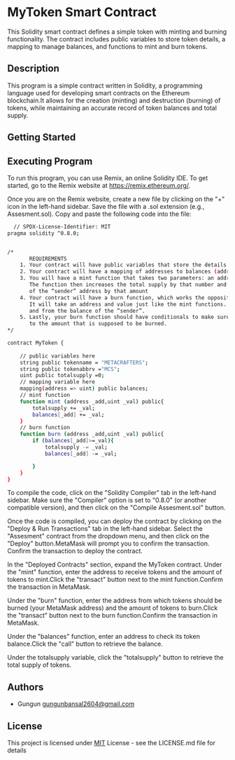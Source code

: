 
# MyToken Smart Contract

This Solidity smart contract defines a simple token with minting and burning functionality. The contract includes public variables to store token details, a mapping to manage balances, and functions to mint and burn tokens.


## Description
This program is a simple contract written in Solidity, a programming language used for developing smart contracts on the Ethereum blockchain.It allows for the creation (minting) and destruction (burning) of tokens, while maintaining an accurate record of token balances and total supply.
## Getting Started
## Executing Program
To run this program, you can use Remix, an online Solidity IDE. To get started, go to the Remix website at https://remix.ethereum.org/.

Once you are on the Remix website, create a new file by clicking on the "+" icon in the left-hand sidebar. Save the file with a .sol extension (e.g., Assesment.sol). Copy and paste the following code into the file:




```bash
  // SPDX-License-Identifier: MIT
pragma solidity ^0.8.0;


/*
       REQUIREMENTS
    1. Your contract will have public variables that store the details about your coin (Token Name, Token Abbrv., Total Supply)
    2. Your contract will have a mapping of addresses to balances (address => uint)
    3. You will have a mint function that takes two parameters: an address and a value. 
       The function then increases the total supply by that number and increases the balance 
       of the “sender” address by that amount
    4. Your contract will have a burn function, which works the opposite of the mint function, as it will destroy tokens. 
       It will take an address and value just like the mint functions. It will then deduct the value from the total supply 
       and from the balance of the “sender”.
    5. Lastly, your burn function should have conditionals to make sure the balance of "sender" is greater than or equal 
       to the amount that is supposed to be burned.
*/

contract MyToken {
  
    // public variables here
    string public tokenname = "METACRAFTERS";
    string public tokenabbrv ="MCS";
    uint public totalsupply =0;
    // mapping variable here
    mapping(address => uint) public balances;
    // mint function
    function mint (address _add,uint _val) public{
        totalsupply += _val;
        balances[_add] += _val;      
    }
    // burn function
    function burn (address _add,uint _val) public{
        if (balances[_add]>=_val){
            totalsupply -= _val;
            balances[_add] -= _val;

        }
    }
}
```

To compile the code, click on the "Solidity Compiler" tab in the left-hand sidebar. Make sure the "Compiler" option is set to "0.8.0" (or another compatible version), and then click on the "Compile Assesment.sol" button.

Once the code is compiled, you can deploy the contract by clicking on the "Deploy & Run Transactions" tab in the left-hand sidebar. Select the "Assesment" contract from the dropdown menu, and then click on the "Deploy" button.MetaMask will prompt you to confirm the transaction. Confirm the transaction to deploy the contract.

In the "Deployed Contracts" section, expand the MyToken contract.
Under the "mint" function, enter the address to receive tokens and the amount of tokens to mint.Click the "transact" button next to the mint function.Confirm the transaction in MetaMask.

Under the "burn" function, enter the address from which tokens should be burned (your MetaMask address) and the amount of tokens to burn.Click the "transact" button next to the burn function.Confirm the transaction in MetaMask.

Under the "balances" function, enter an address to check its token balance.Click the "call" button to retrieve the balance.

Under the totalsupply variable, click the "totalsupply" button to retrieve the total supply of tokens.






## Authors

- Gungun
gungunbansal2604@gmail.com



## License

This project is licensed under [MIT](https://choosealicense.com/licenses/mit/) License - see the LICENSE.md file for details

